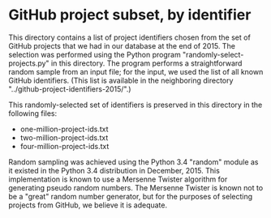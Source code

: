 GitHub project subset, by identifier
====================================

This directory contains a list of project identifiers chosen from the set of GitHub projects that we had in our database at the end of 2015.  The selection was performed using the Python program "randomly-select-projects.py" in this directory.  The program performs a straightforward random sample from an input file; for the input, we used the list of all known GitHub identifiers.  (This list is available in the neighboring directory "../github-project-identifiers-2015/".)

This randomly-selected set of identifiers is preserved in this directory in the following files:

* one-million-project-ids.txt
* two-million-project-ids.txt
* four-million-project-ids.txt

Random sampling was achieved using the Python 3.4 "random" module as it existed in the Python 3.4 distribution in December, 2015.  This implementation is known to use a Mersenne Twister algorithm for generating pseudo random numbers.  The Mersenne Twister is known not to be a "great" random number generator, but for the purposes of selecting projects from GitHub, we believe it is adequate.

